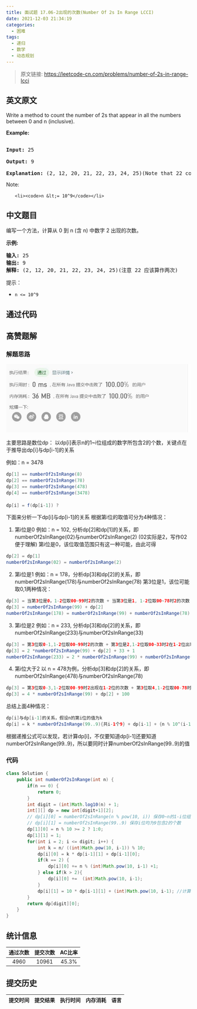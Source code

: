 ```yaml
---
title: 面试题 17.06-2出现的次数(Number Of 2s In Range LCCI)
date: 2021-12-03 21:34:19
categories:
  - 困难
tags:
  - 递归
  - 数学
  - 动态规划
---
```


> 原文链接: https://leetcode-cn.com/problems/number-of-2s-in-range-lcci


## 英文原文
<div><p>Write a method to count the number of 2s that appear in all the numbers between 0&nbsp;and n (inclusive).</p>



<p><strong>Example:</strong></p>



<pre>

<strong>Input: </strong>25

<strong>Output: </strong>9

<strong>Explanation: </strong>(2, 12, 20, 21, 22, 23, 24, 25)(Note that 22 counts for two 2s.)</pre>



<p>Note:</p>



<ul>

	<li><code>n &lt;= 10^9</code></li>

</ul>

</div>

## 中文题目
<div><p>编写一个方法，计算从 0 到 n (含 n) 中数字 2 出现的次数。</p>

<p><strong>示例:</strong></p>

<pre><strong>输入: </strong>25
<strong>输出: </strong>9
<strong>解释: </strong>(2, 12, 20, 21, 22, 23, 24, 25)(注意 22 应该算作两次)</pre>

<p>提示：</p>

<ul>
	<li><code>n &lt;= 10^9</code></li>
</ul>
</div>

## 通过代码
<RecoDemo>
</RecoDemo>


## 高赞题解
### 解题思路
![leetcode.jpg](../images/number-of-2s-in-range-lcci-0.jpg)

主要思路是数位dp：
以dp[i]表示n的1~i位组成的数字所包含2的个数，关键点在于推导出dp[i]与dp[i-1]的关系

例如：n = 3478    
```java
dp[1] == numberOf2sInRange(8)   
dp[2] == numberOf2sInRange(78)
dp[3] == numberOf2sInRange(478)
dp[4] == numberOf2sInRange(3478)

dp[i] = f(dp[i-1]) ? 
```

下面来分析一下dp[i]与dp[i-1]的关系
根据第i位的取值可分为4种情况：
1. 第i位是0
例如：n = 102, 分析dp[2]和dp[1]的关系，即numberOf2sInRange(02)与numberOf2sInRange(2) (02实际是2，写作02便于理解)
第i位是0，该位取值范围只有这一种可能，由此可得
```java
dp[2] = dp[1] 
numberOf2sInRange(02) = numberOf2sInRange(2)
```


2. 第i位是1
例如：n = 178，分析dp[3]和dp[2]的关系，即numberOf2sInRange(178)与numberOf2sInRange(78)
第3位是1，该位可能取0,1两种情况：
```java
dp[3] = 当第3位是0，1-2位取00~99时2的次数 + 当第3位是1, 1-2位取00~78时2的次数
dp[3] = numberOf2sInRange(99) + dp[2]
numberOf2sInRange(178) = numberOf2sInRange(99) + numberOf2sInRange(78)
```

3. 第i位是2
例如：n = 233, 分析dp[3]和dp[2]的关系，即numberOf2sInRange(233)与numberOf2sInRange(33)
```java
dp[3] = 第3位取0-1,1-2位取00~99时2的次数 + 第3位是2,1-2位取00~33时2在1-2位出现的次数 + 第3位是2,1-2位取00~33时2在第3位出现的次数
dp[3] = 2 *numberOf2sInRange(99) + dp[2] + 33 + 1
numberOf2sInRange(233) = 2 * numberOf2sInRange(99) + numberOf2sInRange(33) + 33 + 1
```

4. 第i位大于2
以 n = 478为例，分析dp[3]和dp[2]的关系，即numberOf2sInRange(478)与numberOf2sInRange(78)
```java
dp[3] = 第3位取0-3,1-2位取00-99时2出现在1-2位的次数 + 第3位取4,1-2位取00-78时2的次数 + 第3位取2,1-2位取00-99时2出现在第3位的次数
dp[3] = 4 * numberOf2sInRange(99) + dp[2] + 100
```

总结上面4种情况：
```java
dp[i]与dp[i-1]的关系，假设n的第i位的值为k
dp[i] = k * numberOf2sInRange(99..9){共i-1个9} + dp[i-1] + {n % 10^(i-1) + 1 }{若k == 2}  + { 10^(i-1) } {若k > 2}
```
根据递推公式可以发现，若计算dp[i]，不仅要知道dp[i-1]还要知道numberOf2sInRange(99..9)，所以要同时计算numberOf2sInRange(99..9)的值



### 代码

```java
class Solution {
    public int numberOf2sInRange(int n) {
        if(n == 0) {
            return 0;
        }
        int digit = (int)Math.log10(n) + 1;
        int[][] dp = new int[digit+1][2];  
        // dp[i][0] = numberOf2sInRange(n % pow(10, i)) 保存0~n的1-i位组成的数包含2的个数
        // dp[i][1] = numberOf2sInRange(99..9) 保存i位均为9包含2的个数
        dp[1][0] = n % 10 >= 2 ? 1:0;
        dp[1][1] = 1;
        for(int i = 2; i <= digit; i++) {
            int k = n/ ((int)Math.pow(10, i-1)) % 10;
            dp[i][0] = k * dp[i-1][1] + dp[i-1][0];
            if(k == 2) {
                dp[i][0] += n % (int)Math.pow(10, i-1) +1; 
            } else if(k > 2){
                dp[i][0] +=  (int)Math.pow(10, i-1);
            }
            dp[i][1] = 10 * dp[i-1][1] + (int)Math.pow(10, i-1); //计算1-i位均为9的值包含2的个数
        }
        return dp[digit][0];
    }
}
```

## 统计信息
| 通过次数 | 提交次数 | AC比率 |
| :------: | :------: | :------: |
|    4960    |    10961    |   45.3%   |

## 提交历史
| 提交时间 | 提交结果 | 执行时间 |  内存消耗  | 语言 |
| :------: | :------: | :------: | :--------: | :--------: |
